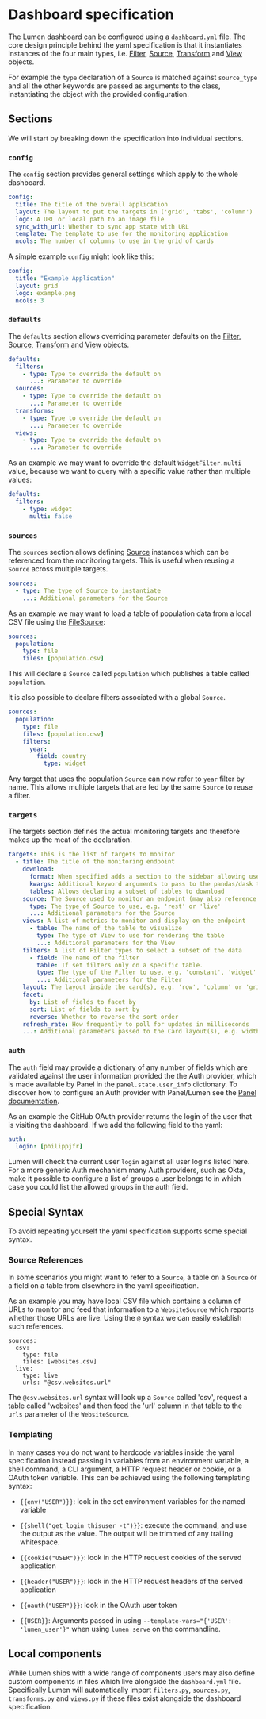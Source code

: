 # Dashboard specification

The Lumen dashboard can be configured using a `dashboard.yml`
file. The core design principle behind the yaml specification is that
it instantiates instances of the four main types, i.e.
[Filter](lumen.filters.Filter), [Source](lumen.sources.Source),
[Transform](lumen.transforms.Transform) and [View](lumen.views.View)
objects.

For example the `type` declaration of a `Source` is matched against
`source_type` and all the other keywords are passed as arguments to
the class, instantiating the object with the provided configuration.

## Sections

We will start by breaking down the specification into individual sections.

### `config`

The `config` section provides general settings which apply to the whole dashboard.

```yaml
config:
  title: The title of the overall application
  layout: The layout to put the targets in ('grid', 'tabs', 'column')
  logo: A URL or local path to an image file
  sync_with_url: Whether to sync app state with URL
  template: The template to use for the monitoring application
  ncols: The number of columns to use in the grid of cards
```

A simple example `config` might look like this:

```yaml
config:
  title: "Example Application"
  layout: grid
  logo: example.png
  ncols: 3
```

### `defaults`

The `defaults` section allows overriding parameter defaults on the
[Filter](lumen.filters.Filter), [Source](lumen.sources.Source),
[Transform](lumen.transforms.Transform) and [View](lumen.views.View)
objects.

```yaml
defaults:
  filters:
    - type: Type to override the default on
      ...: Parameter to override
  sources:
    - type: Type to override the default on
      ...: Parameter to override
  transforms:
    - type: Type to override the default on
      ...: Parameter to override
  views:
    - type: Type to override the default on
      ...: Parameter to override
```

As an example we may want to override the default `WidgetFilter.multi`
value, because we want to query with a specific value rather than
multiple values:

```yaml
defaults:
  filters:
    - type: widget
      multi: false
```

### `sources`

The `sources` section allows defining [Source](lumen.sources.Source)
instances which can be referenced from the monitoring targets. This is
useful when reusing a `Source` across multiple targets.

```yaml
sources:
  - type: The type of Source to instantiate
    ...: Additional parameters for the Source
```

As an example we may want to load a table of population data from a
local CSV file using the [FileSource](lumen.sources.FileSource):

```yaml
sources:
  population:
    type: file
    files: [population.csv]
```

This will declare a `Source` called `population` which publishes a table called `population`.

It is also possible to declare filters associated with a global `Source`.

```yaml
sources:
  population:
    type: file
    files: [population.csv]
	filters:
	  year:
	    field: country
		  type: widget
```

Any target that uses the population `Source` can now refer to `year`
filter by name. This allows multiple targets that are fed by the same
`Source` to reuse a filter.

### `targets`

The targets section defines the actual monitoring targets and
therefore makes up the meat of the declaration.

```yaml
targets: This is the list of targets to monitor
  - title: The title of the monitoring endpoint
    download:
      format: When specified adds a section to the sidebar allowing users to download the filtered dataset
      kwargs: Additional keyword arguments to pass to the pandas/dask to_<format> method
      tables: Allows declaring a subset of tables to download
    source: The Source used to monitor an endpoint (may also reference a Source in the sources section
      type: The type of Source to use, e.g. 'rest' or 'live'
      ...: Additional parameters for the Source
    views: A list of metrics to monitor and display on the endpoint
      - table: The name of the table to visualize
        type: The type of View to use for rendering the table
        ...: Additional parameters for the View
    filters: A list of Filter types to select a subset of the data
      - field: The name of the filter
        table: If set filters only on a specific table.
	    type: The type of the Filter to use, e.g. 'constant', 'widget' or 'facet'
        ...: Additional parameters for the Filter
    layout: The layout inside the card(s), e.g. 'row', 'column' or 'grid'
    facet:
	  by: List of fields to facet by
	  sort: List of fields to sort by
	  reverse: Whether to reverse the sort order
	refresh_rate: How frequently to poll for updates in milliseconds
    ...: Additional parameters passed to the Card layout(s), e.g. width or height
```


### `auth`

The `auth` field may provide a dictionary of any number of fields
which are validated against the user information provided the the Auth
provider, which is made available by Panel in the
`panel.state.user_info` dictionary. To discover how to configure an
Auth provider with Panel/Lumen see the [Panel documentation](https://panel.holoviz.org/user_guide/Authentication.html).

As an example the GitHub OAuth provider returns the login of the user
that is visiting the dashboard. If we add the following field to the
yaml:

```yaml
auth:
  login: [philippjfr]
```

Lumen will check the current user `login` against all user logins
listed here. For a more generic Auth mechanism many Auth providers,
such as Okta, make it possible to configure a list of groups a user
belongs to in which case you could list the allowed groups in the auth
field.

## Special Syntax

To avoid repeating yourself the yaml specification supports some special syntax.

### Source References

In some scenarios you might want to refer to a `Source`, a table on a
`Source` or a field on a table from elsewhere in the yaml
specification.

As an example you may have local CSV file which contains a column of
URLs to monitor and feed that information to a `WebsiteSource` which
reports whether those URLs are live. Using the `@` syntax we can
easily establish such references.

```
sources:
  csv:
    type: file
    files: [websites.csv]
  live:
    type: live
    urls: "@csv.websites.url"
```

The `@csv.websites.url` syntax will look up a `Source` called 'csv',
request a table called 'websites' and then feed the 'url' column in
that table to the `urls` parameter of the `WebsiteSource`.

### Templating

In many cases you do not want to hardcode variables inside the yaml specification instead passing in variables from an environment variable, a shell command, a CLI argument, a HTTP request header or cookie, or a OAuth token variable. This can be achieved using the following templating syntax:

- `{{env("USER")}}`: look in the set environment variables for the named variable

- `{{shell("get_login thisuser -t")}}`: execute the command, and use the output as the value. The output will be trimmed of any trailing whitespace.

- `{{cookie("USER")}}`: look in the HTTP request cookies of the served application

- `{{header("USER")}}`: look in the HTTP request headers of the served application

- `{{oauth("USER")}}`: look in the OAuth user token

- `{{USER}}`: Arguments passed in using `--template-vars="{'USER': 'lumen_user'}"` when using `lumen serve` on the commandline.

## Local components

While Lumen ships with a wide range of components users may also
define custom components in files which live alongside the
`dashboard.yml` file. Specifically Lumen will automatically import
`filters.py`, `sources.py`, `transforms.py` and `views.py` if these
files exist alongside the dashboard specification.
